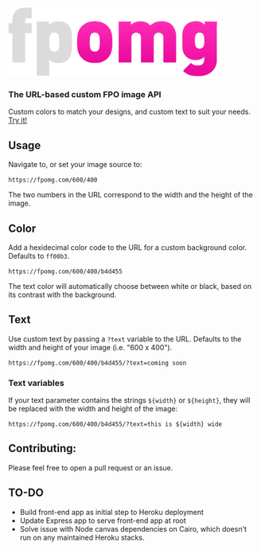 <img src="./logo-fpomg.png" alt="FPOMG logo" width="420" />

### The URL-based custom FPO image API

Custom colors to match your designs, and custom text to suit your needs. [Try it!](https://fpomg.com)

## Usage

Navigate to, or set your image source to:

```
https://fpomg.com/600/400
```

The two numbers in the URL correspond to the width and the height of the image.

## Color

Add a hexidecimal color code to the URL for a custom background color. Defaults to `ff00b3`.

```
https://fpomg.com/600/400/b4d455
```

The text color will automatically choose between white or black, based on its contrast with the background.

## Text

Use custom text by passing a `?text` variable to the URL. Defaults to the width and height of your image (i.e. "600 x 400").

```
https://fpomg.com/600/400/b4d455/?text=coming soon
```

### Text variables

If your text parameter contains the strings `${width}` or `${height}`, they will be replaced with the width and height of the image:

```
https://fpomg.com/600/400/b4d455/?text=this is ${width} wide
```

## Contributing:

Please feel free to open a pull request or an issue.

## TO-DO

- Build front-end app as initial step to Heroku deployment
- Update Express app to serve front-end app at root
- Solve issue with Node canvas dependencies on Cairo, which doesn't run on any maintained Heroku stacks.
